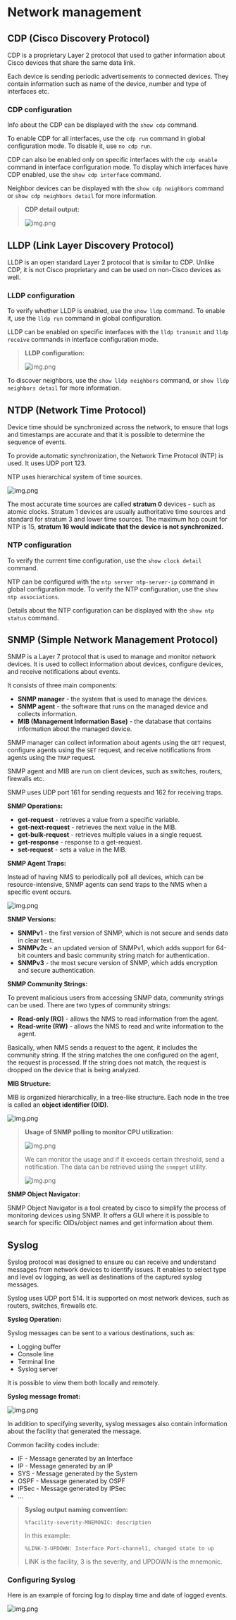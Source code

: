 # Network management

## CDP (Cisco Discovery Protocol)

CDP is a proprietary Layer 2 protocol that used to gather information about Cisco devices that share the same data link.

Each device is sending periodic advertisements to connected devices. They contain information such as name of the device,
number and type of interfaces etc.

### CDP configuration

Info about the CDP can be displayed with the `show cdp` command.

To enable CDP for all interfaces, use the `cdp run` command in global configuration mode. To disable it, use `no cdp run`.

CDP can also be enabled only on specific interfaces with the `cdp enable` command in interface configuration mode. To display
which interfaces have CDP enabled, use the `show cdp interface` command.

Neighbor devices can be displayed with the `show cdp neighbors` command or `show cdp neighbors detail` for more information.

> **CDP detail output:**
> 
> ![img.png](../images/cdp-detail.png)


## LLDP (Link Layer Discovery Protocol)

LLDP is an open standard Layer 2 protocol that is similar to CDP. Unlike CDP, it is not Cisco proprietary and can be used on
non-Cisco devices as well.

### LLDP configuration

To verify whether LLDP is enabled, use the `show lldp` command. To enable it, use the `lldp run` command in global configuration.

LLDP can be enabled on specific interfaces with the `lldp transmit` and `lldp receive` commands in interface configuration mode.

> **LLDP configuration:**
> 
> ![img.png](../images/LLDP-configuration.png)

To discover neighbors, use the `show lldp neighbors` command, or `show lldp neighbors detail` for more information.


## NTDP (Network Time Protocol)

Device time should be synchronized across the network, to ensure that logs and timestamps are accurate and that it is 
possible to determine the sequence of events.

To provide automatic synchronization, the Network Time Protocol (NTP) is used. It uses UDP port 123.

NTP uses hierarchical system of time sources.

![img.png](../images/ntp-hierarchy.png)

The most accurate time sources are called **stratum 0** devices - such as atomic clocks. Stratum 1 devices are usually authoritative
time sources and standard for stratum 3 and lower time sources. The maximum hop count for NTP is 15, **stratum 16 would indicate that
the device is not synchronized.**

### NTP configuration

To verify the current time configuration, use the `show clock detail` command.

NTP can be configured with the `ntp server ntp-server-ip` command in global configuration mode. To verify the NTP configuration, use the `show ntp associations`.

Details about the NTP configuration can be displayed with the `show ntp status` command.


## SNMP (Simple Network Management Protocol)

SNMP is a Layer 7 protocol that is used to manage and monitor network devices. It is used to collect information about devices,
configure devices, and receive notifications about events.

It consists of three main components:

- **SNMP manager** - the system that is used to manage the devices.
- **SNMP agent** - the software that runs on the managed device and collects information.
- **MIB (Management Information Base)** - the database that contains information about the managed device.

SNMP manager can collect information about agents using the `GET` request, configure agents using the `SET` request, and receive
notifications from agents using the `TRAP` request.

SNMP agent and MIB are run on client devices, such as switches, routers, firewalls etc.

SNMP uses UDP port 161 for sending requests and 162 for receiving traps.

**SNMP Operations:**

- **get-request** - retrieves a value from a specific variable.
- **get-next-request** - retrieves the next value in the MIB.
- **get-bulk-request** - retrieves multiple values in a single request.
- **get-response** - response to a get-request.
- **set-request** - sets a value in the MIB.


**SNMP Agent Traps:**

Instead of having NMS to periodically poll all devices, which can be resource-intensive, SNMP agents can send traps to the NMS
when a specific event occurs.

![img.png](../images/snmp-comm.png)

**SNMP Versions:**

- **SNMPv1** - the first version of SNMP, which is not secure and sends data in clear text.
- **SNMPv2c** - an updated version of SNMPv1, which adds support for 64-bit counters and basic community string match for authentication.
- **SNMPv3** - the most secure version of SNMP, which adds encryption and secure authentication.

**SNMP Community Strings:**

To prevent malicious users from accessing SNMP data, community strings can be used. There are two types of community strings:

- **Read-only (RO)** - allows the NMS to read information from the agent.
- **Read-write (RW)** - allows the NMS to read and write information to the agent.

Basically, when NMS sends a request to the agent, it includes the community string. If the string matches the one configured on the agent,
the request is processed. If the string does not match, the request is dropped on the device that is being analyzed.


**MIB Structure:**

MIB is organized hierarchically, in a tree-like structure. Each node in the tree is called an **object identifier (OID)**.

![img.png](../images/mib-organization.png)


> **Usage of SNMP polling to monitor CPU utilization:**
> 
> ![img.png](../images/snmp-cpu-polling.png)
> 
> We can monitor the usage and if it exceeds certain threshold, send a notification. The data can be retrieved
> using the `snmpget` utility.
> 
> ![img.png](../images/snmpget.png)

**SNMP Object Navigator:**

SNMP Object Navigator is a tool created by cisco to simplify the process of monitoring devices using SNMP. It offers
a GUI where it is possible to search for specific OIDs/object names and get information about them.


## Syslog

Syslog protocol was designed to ensure ou can receive and understand messages from network devices to identify issues.
It enables to select type and level ov logging, as well as destinations of the captured syslog messages.

Syslog uses UDP port 514. It is supported on most network devices, such as routers, switches, firewalls etc.

**Syslog Operation:**

Syslog messages can be sent to a various destinations, such as:

- Logging buffer
- Console line
- Terminal line
- Syslog server

It is possible to view them both locally and remotely.

**Syslog message fromat:**

![img.png](../images/syslog-levels.png)

In addition to specifying severity, syslog messages also contain information about the facility that generated the message.

Common facility codes include:

- IF - Message generated by an Interface
- IP - Message generated by an IP
- SYS - Message generated by the System
- OSPF - Message generated by OSPF
- IPSec - Message generated by IPSec
- ...


> **Syslog output naming convention:**
> 
> `%facility-severity-MNEMONIC: description`
> 
> In this example:
> 
> `%LINK-3-UPDOWN: Interface Port-channel1, changed state to up`
> 
> LINK is the facility, 3 is the severity, and UPDOWN is the mnemonic.

### Configuring Syslog

Here is an example of forcing log to display time and date of logged events.

![img.png](../images/syslog-configuration.png)

